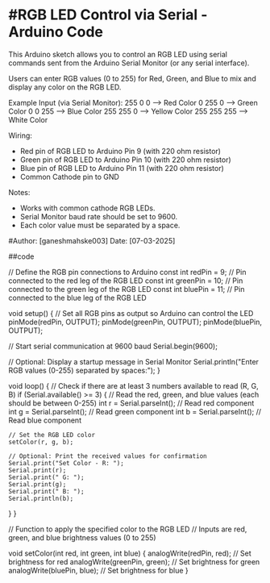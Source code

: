    #RGB LED Control via Serial - Arduino Code
   ==========================================
   This Arduino sketch allows you to control an RGB LED using
   serial commands sent from the Arduino Serial Monitor (or any
   serial interface).

   Users can enter RGB values (0 to 255) for Red, Green, and Blue
   to mix and display any color on the RGB LED.

   Example Input (via Serial Monitor): 
   255 0 0   --> Red Color
   0 255 0   --> Green Color
   0 0 255   --> Blue Color
   255 255 0 --> Yellow Color
   255 255 255 --> White Color

  Wiring:
   - Red pin of RGB LED to Arduino Pin 9 (with 220 ohm resistor)
   - Green pin of RGB LED to Arduino Pin 10 (with 220 ohm resistor)
   - Blue pin of RGB LED to Arduino Pin 11 (with 220 ohm resistor)
   - Common Cathode pin to GND

   Notes:
   - Works with common cathode RGB LEDs.
   - Serial Monitor baud rate should be set to 9600.
   - Each color value must be separated by a space.

   #Author: [ganeshmahske003]
   Date: [07-03-2025]

##code

// Define the RGB pin connections to Arduino
const int redPin = 9;      // Pin connected to the red leg of the RGB LED
const int greenPin = 10;   // Pin connected to the green leg of the RGB LED
const int bluePin = 11;    // Pin connected to the blue leg of the RGB LED

void setup() {
  // Set all RGB pins as output so Arduino can control the LED
  pinMode(redPin, OUTPUT);
  pinMode(greenPin, OUTPUT);
  pinMode(bluePin, OUTPUT);

  // Start serial communication at 9600 baud
  Serial.begin(9600);

  // Optional: Display a startup message in Serial Monitor
  Serial.println("Enter RGB values (0-255) separated by spaces:");
}

void loop() {
  // Check if there are at least 3 numbers available to read (R, G, B)
  if (Serial.available() >= 3) {
    // Read the red, green, and blue values (each should be between 0-255)
    int r = Serial.parseInt();  // Read red component
    int g = Serial.parseInt();  // Read green component
    int b = Serial.parseInt();  // Read blue component

    // Set the RGB LED color
    setColor(r, g, b);

    // Optional: Print the received values for confirmation
    Serial.print("Set Color - R: ");
    Serial.print(r);
    Serial.print(" G: ");
    Serial.print(g);
    Serial.print(" B: ");
    Serial.println(b);
  }
}

// Function to apply the specified color to the RGB LED
// Inputs are red, green, and blue brightness values (0 to 255)

void setColor(int red, int green, int blue) {
  analogWrite(redPin, red);      // Set brightness for red
  analogWrite(greenPin, green);  // Set brightness for green
  analogWrite(bluePin, blue);    // Set brightness for blue
}
